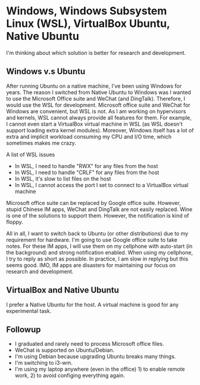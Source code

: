# Windows, Windows Subsystem Linux (WSL), VirtualBox Ubuntu, Native Ubuntu

I'm thinking about which solution is better for research and development.

## Windows v.s Ubuntu

After running Ubuntu on a native machine, I've been using Windows for years. The
reason I switched from Native Ubuntu to Windows was I wanted to use the
Microsoft Office suite and WeChat (and DingTalk). Therefore, I would use the WSL
for development. Microsoft office suite and WeChat for Windows are convenient,
but WSL is not. As I am working on hypervisors and kernels, WSL cannot always
provide all features for them. For example, I cannot even start a VirtualBox
virtual machine in WSL (as WSL doesn't support loading extra kernel modules).
Moreover, Windows itself has a lot of extra and implicit workload consuming my
CPU and I/O time, which sometimes makes me crazy.

A list of WSL issues

+ In WSL, I need to handle "RWX" for any files from the host
+ In WSL, I need to handle "CRLF" for any files from the host
+ In WSL, it's slow to list files on the host
+ In WSL, I cannot access the port I set to connect to a VirtualBox virtual machine 

Microsoft office suite can be replaced by Google office suite. However, stupid
Chinese IM apps, WeChat and DingTalk are not easily replaced. Wine is one of the
solutions to support them. However, the notification is kind of floppy.

All in all, I want to switch back to Ubuntu (or other distributions) due to my
requirement for hardware. I'm going to use Google office suite to take notes.
For these IM apps, I will use them on my cellphone with auto-start (in the
background) and strong notification enabled. When using my cellphone, I try to
reply as short as possible. In practice, I am slow in replying but this seems
good. IMO, IM apps are disasters for maintaining our focus on research and
development.

## VirtualBox and Native Ubuntu

I prefer a Native Ubuntu for the host. A virtual machine is good for any
experimental task.

## Followup

- I graduated and rarely need to process Microsoft office files.
- WeChat is supported on Ubuntu/Debian.
- I'm using Debian because upgrading Ubuntu breaks many things.
- I'm switching to i3-wm.
- I'm using my laptop anywhere (even in the office) 1) to enable remote
work, 2) to avoid configing everything again.

